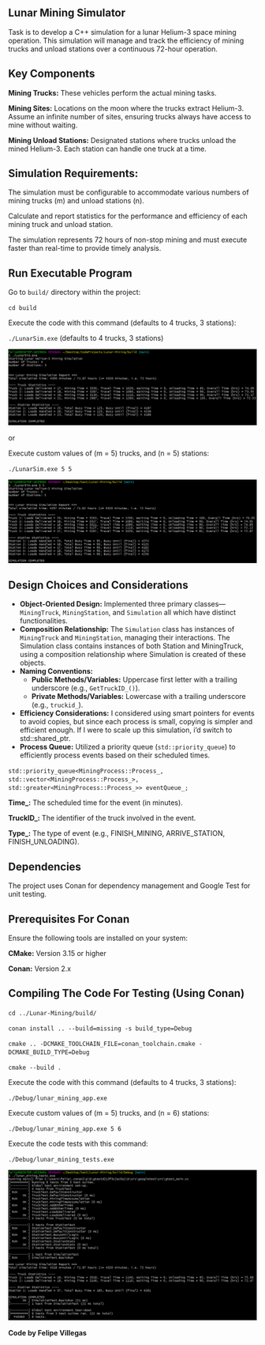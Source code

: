 ## Lunar Mining Simulator

Task is to develop a C++ simulation for a lunar Helium-3 space mining operation. This
simulation will manage and track the efficiency of mining trucks and unload stations over a
continuous 72-hour operation.

## Key Components

**Mining Trucks:** These vehicles perform the actual mining tasks.

**Mining Sites:** Locations on the moon where the trucks extract Helium-3. Assume an infinite
number of sites, ensuring trucks always have access to mine without waiting.

**Mining Unload Stations:** Designated stations where trucks unload the mined Helium-3. Each
station can handle one truck at a time.


## Simulation Requirements:

The simulation must be configurable to accommodate various numbers of mining trucks (m)
and unload stations (n).

Calculate and report statistics for the performance and efficiency of each mining truck and
unload station.

The simulation represents 72 hours of non-stop mining and must execute faster than
real-time to provide timely analysis.

## Run Executable Program

Go to `build/` directory within the project: 

`cd build`

Execute the code with this command (defaults to 4 trucks, 3 stations):

`./LunarSim.exe` (defaults to 4 trucks, 3 stations)

![alt text](images/LunarSimulationExe.png)

or

Execute custom values of (m = 5) trucks, and (n = 5) stations:

`./LunarSim.exe 5 5` 

![alt text](images/LunarSimCustom.png)


## Design Choices and Considerations

- **Object-Oriented Design:** Implemented three primary classes—`MiningTruck`, `MiningStation`, and `Simulation` all which have distinct functionalities.
- **Composition Relationship:** The `Simulation` class has instances of `MiningTruck` and `MiningStation`, managing their interactions. The Simulation class contains instances of both Station and MiningTruck, using a composition relationship where Simulation is created of these objects.
- **Naming Conventions:** 
  - **Public Methods/Variables:** Uppercase first letter with a trailing underscore (e.g., `GetTruckID_()`).
  - **Private Methods/Variables:** Lowercase with a trailing underscore (e.g., `truckid_`).
- **Efficiency Considerations:** I considered using smart pointers for events to avoid copies, but since each process is small, copying is simpler and efficient enough. If I were to scale up this simulation, i’d switch to std::shared_ptr<Process>.
- **Process Queue:** Utilized a priority queue (`std::priority_queue`) to efficiently process events based on their scheduled times.

`std::priority_queue<MiningProcess::Process_, std::vector<MiningProcess::Process_>, std::greater<MiningProcess::Process_>> eventQueue_;`

**Time_:** The scheduled time for the event (in minutes).

**TruckID_:** The identifier of the truck involved in the event.

**Type_:** The type of event (e.g., FINISH_MINING, ARRIVE_STATION, FINISH_UNLOADING).


## Dependencies

The project uses Conan for dependency management and Google Test for unit testing.

## Prerequisites For Conan

Ensure the following tools are installed on your system:

**CMake:** Version 3.15 or higher

**Conan:** Version 2.x


## Compiling The Code For Testing (Using Conan)

`cd ../Lunar-Mining/build/`

`conan install .. --build=missing -s build_type=Debug`

`cmake .. -DCMAKE_TOOLCHAIN_FILE=conan_toolchain.cmake -DCMAKE_BUILD_TYPE=Debug`

`cmake --build .`

Execute the code with this command (defaults to 4 trucks, 3 stations):

`./Debug/lunar_mining_app.exe` 

Execute custom values of (m = 5) trucks, and (n = 6) stations:

`./Debug/lunar_mining_app.exe 5 6` 

Execute the code tests with this command:

`./Debug/lunar_mining_tests.exe` 

![alt text](images/SimulationTests.png)




**Code by Felipe Villegas**
